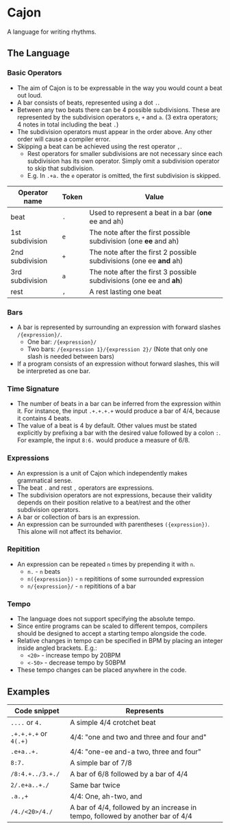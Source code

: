 # Cajon

A language for writing rhythms.

## The Language

### Basic Operators

* The aim of Cajon is to be expressable in the way you would count a beat out loud.
* A bar consists of beats, represented using a dot `.`.
* Between any two beats there can be 4 possible subdivisions. These are represented by the subdivision operators `e`, `+` and `a`. (3 extra operators; 4 notes in total including the beat `.`)
* The subdivision operators must appear in the order above. Any other order will cause a compiler error.
* Skipping a beat can be achieved using the rest operator `,`.
    - Rest operators for smaller subdivisions are not necessary since each subdivision has its own operator. Simply omit a subdivision operator to skip that subdivision.
    - E.g. In `.+a.` the `e` operator is omitted, the first subdivision is skipped.

| Operator name   | Token | Value                                                                |
|-----------------|-------|----------------------------------------------------------------------|
| beat            | `.`   | Used to represent a beat in a bar (**one** ee and ah)                |
| 1st subdivision | `e`   | The note after the first possible subdivision (one **ee** and ah)    |
| 2nd subdivision | `+`   | The note after the first 2 possible subdivisions (one ee **and** ah) |
| 3rd subdivision | `a`   | The note after the first 3 possible subdivisions (one ee and **ah**) |
| rest            | `,`   | A rest lasting one beat                                              |

### Bars

* A bar is represented by surrounding an expression with forward slashes `/{expression}/`.
    - One bar: `/{expression}/`
    - Two bars: `/{expression 1}/{expression 2}/` (Note that only one slash is needed between bars)
* If a program consists of an expression without forward slashes, this will be interpreted as one bar.

### Time Signature

* The number of beats in a bar can be inferred from the expression within it. For instance, the input `.+.+.+.+` would produce a bar of 4/4, because it contains 4 beats.
* The value of a beat is 4 by default. Other values must be stated explicitly by prefixing a bar with the desired value followed by a colon `:`. For example, the input `8:6.` would produce a measure of 6/8.

### Expressions

* An expression is a unit of Cajon which independently makes grammatical sense.
* The beat `.` and rest `,` operators are expressions.
* The subdivision operators are not expressions, because their validity depends on their position relative to a beat/rest and the other subdivision operators.
* A bar or collection of bars is an expression.
* An expression can be surrounded with parentheses `({expression})`. This alone will not affect its behavior.

### Repitition

* An expression can be repeated `n` times by prepending it with `n`.
  - `n.` - `n` beats
  - `n({expression})` - `n` repititions of some surrounded expression
  - `n/{expression}/` - `n` repititions of a bar

### Tempo

* The language does not support specifying the absolute tempo.
* Since entire programs can be scaled to different tempos, compilers should be designed to accept a starting tempo alongside the code.
* Relative changes in tempo can be specified in BPM by placing an integer inside angled brackets. E.g.:
    - `<20>` - increase tempo by 20BPM
    - `<-50>` - decrease tempo by 50BPM
* These tempo changes can be placed anywhere in the code.

## Examples

| Code snippet          | Represents                                                                     |
|-----------------------|--------------------------------------------------------------------------------|
| `....` or `4.`        | A simple 4/4 crotchet beat                                                     |
| `.+.+.+.+` or `4(.+)` | 4/4: "one and two and three and four and"                                      |
| `.e+a..+.`            | 4/4: "one-ee and-a two, three and four"                                        |
| `8:7.`                | A simple bar of 7/8                                                            |
| `/8:4.+../3.+./`      | A bar of 6/8 followed by a bar of 4/4                                          |
| `2/.e+a..+./`         | Same bar twice                                                                 |
| `.a.,+`               | 4/4: One, ah-two, and                                                          |
| `/4./<20>/4./`        | A bar of 4/4, followed by an increase in tempo, followed by another bar of 4/4 |

